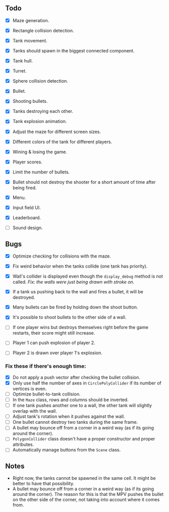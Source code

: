 ## Todo
- [x] Maze generation.
- [x] Rectangle collision detection.
- [x] Tank movement.
- [x] Tanks should spawn in the biggest connected component.
- [x] Tank hull.
- [x] Turret.
- [x] Sphere collision detection.
- [x] Bullet.
- [x] Shooting bullets.
- [x] Tanks destroying each other.
- [x] Tank explosion animation.
- [x] Adjust the maze for different screen sizes.
- [x] Different colors of the tank for different players.
- [x] Wining & losing the game.
- [x] Player scores.
- [x] Limit the number of bullets.
- [x] Bullet should not destroy the shooter for a short amount of time after being fired.
- [x] Menu.
- [x] Input field UI.
- [x] Leaderboard.
- [ ] Sound design.


## Bugs
- [x] Optimize checking for collisions with the maze.
- [x] Fix weird behavior when the tanks collide (one tank has priority).
- [x] Wall's collider is displayed even though the `display_debug` method is not called. _Fix: the walls were just being drawn with stroke on._
- [x] If a tank us pushing back to the wall and fires a bullet, it will be destroyed.
- [x] Many bullets can be fired by holding down the shoot button.
- [x] It's possible to shoot bullets to the other side of a wall.
- [ ] If one player wins but destroys themselves right before the game restarts, their score might still increase.
- [ ] Player 1 can push explosion of player 2.
- [ ] Player 2 is drawn over player 1's explosion.


### Fix these if there's enough time:
- [x] Do not apply a push vector after checking the bullet collision.
- [x] Only use half the number of axes in `CirclePolyCollider` if its number of vertices is even.
- [ ] Optimize bullet-to-tank collision.
- [ ] In the `Maze` class, rows and columns should be inverted.
- [ ] If one tank pushes another one to a wall, the other tank will slightly overlap with the wall.
- [ ] Adjust tank's rotation when it pushes against the wall.
- [ ] One bullet cannot destroy two tanks during the same frame.
- [ ] A bullet may bounce off from a corner in a weird way (as if its going around the corner). 
- [ ] `PolygonCollider` class doesn't have a proper constructor and proper attributes.
- [ ] Automatically manage buttons from the `Scene` class.

## Notes
- Right now, the tanks cannot be spawned in the same cell. It might be better to have that possibility.
- A bullet may bounce off from a corner in a weird way (as if its going around the corner). The reason for this is that the MPV pushes the bullet on the other side of the corner, not taking into account where it comes from.